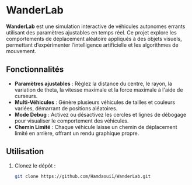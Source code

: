 # WanderLab

**WanderLab** est une simulation interactive de véhicules autonomes errants utilisant des paramètres ajustables en temps réel. Ce projet explore les comportements de déplacement aléatoire appliqués à des objets visuels, permettant d’expérimenter l’intelligence artificielle et les algorithmes de mouvement.

## Fonctionnalités

- **Paramètres ajustables** : Réglez la distance du centre, le rayon, la variation de theta, la vitesse maximale et la force maximale à l'aide de curseurs.
- **Multi-Véhicules** : Génère plusieurs véhicules de tailles et couleurs variées, démarrant de positions aléatoires.
- **Mode Debug** : Activez ou désactivez les cercles et lignes de débogage pour visualiser le comportement des véhicules.
- **Chemin Limité** : Chaque véhicule laisse un chemin de déplacement limité en arrière, offrant un rendu graphique propre.

## Utilisation

1. Clonez le dépôt :
   ```bash
   git clone https://github.com/Hamdaoui1/WanderLab.git
